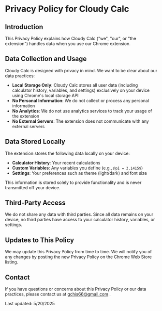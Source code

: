 # Privacy Policy for Cloudy Calc

## Introduction

This Privacy Policy explains how Cloudy Calc ("we", "our", or "the extension") handles data when you use our Chrome extension.

## Data Collection and Usage

Cloudy Calc is designed with privacy in mind. We want to be clear about our data practices:

- **Local Storage Only**: Cloudy Calc stores all user data (including calculator history, variables, and settings) exclusively on your device using Chrome's local storage API
- **No Personal Information**: We do not collect or process any personal information
- **No Analytics**: We do not use analytics services to track your usage of the extension
- **No External Servers**: The extension does not communicate with any external servers

## Data Stored Locally

The extension stores the following data locally on your device:

- **Calculator History**: Your recent calculations
- **Custom Variables**: Any variables you define (e.g., `@pi = 3.14159`)
- **Settings**: Your preferences such as theme (light/dark) and font size

This information is stored solely to provide functionality and is never transmitted off your device.

## Third-Party Access

We do not share any data with third parties. Since all data remains on your device, no third parties have access to your calculator history, variables, or settings.

## Updates to This Policy

We may update this Privacy Policy from time to time. We will notify you of any changes by posting the new Privacy Policy on the Chrome Web Store listing.

## Contact

If you have questions or concerns about this Privacy Policy or our data practices, please contact us at gchis66@gmail.com .

Last updated: 5/20/2025
